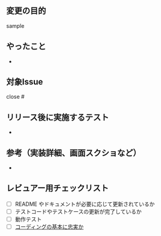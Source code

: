 ## 変更の目的

sample

## やったこと
- 

## 対象Issue

close #

## リリース後に実施するテスト

- 

## 参考（実装詳細、画面スクショなど）

- 

## レビュアー用チェックリスト

- [ ] README やドキュメントが必要に応じて更新されているか
- [ ] テストコードやテストケースの更新が完了しているか
- [ ] 動作テスト
- [ ] [コーディングの基本に忠実か](https://qiita.com/umiushi_1/items/c485891d7dc8f745317f#2%E3%82%B3%E3%83%BC%E3%83%87%E3%82%A3%E3%83%B3%E3%82%B0%E3%81%AE%E5%9F%BA%E6%9C%AC%E3%81%AB%E5%BF%A0%E5%AE%9F%E3%81%8B)
